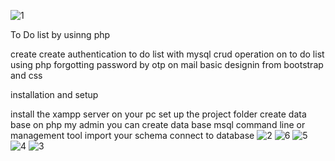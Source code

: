 ![1](https://github.com/Mujahid732/vgec_php_Task1/assets/159804800/5acf4437-e110-41c4-8986-405d45b2d0db)

To Do list by usinng php 

create create authentication 
to do list with mysql
crud operation on to do list using php
forgotting password by otp on mail
basic designin from bootstrap and css



installation and setup 

install the xampp server on your pc
set up the project folder 
create data base on php my admin
	you can create data base msql command line or management tool
 	import your schema
connect to database 
![2](https://github.com/Mujahid732/vgec_php_Task1/assets/159804800/6c8fbfd7-77f8-448e-98d5-47974272dadc)
![6](https://github.com/Mujahid732/vgec_php_Task1/assets/159804800/0a0cc7b9-dc8a-41c7-be0b-287dca5fb571)
![5](https://github.com/Mujahid732/vgec_php_Task1/assets/159804800/40f2a176-c569-4ea3-ae4c-2b2ed9bae79d)
![4](https://github.com/Mujahid732/vgec_php_Task1/assets/159804800/66486baa-4d0d-437b-b1b3-dde88b40bd34)
![3](https://github.com/Mujahid732/vgec_php_Task1/assets/159804800/00fd2657-2bd7-4c1d-9df2-a19115ed6376)

